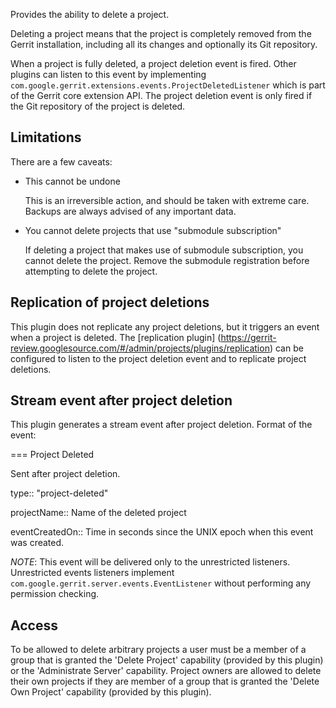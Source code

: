 Provides the ability to delete a project.

Deleting a project means that the project is completely removed from
the Gerrit installation, including all its changes and optionally its
Git repository.

When a project is fully deleted, a project deletion event is fired.
Other plugins can listen to this event by implementing
`com.google.gerrit.extensions.events.ProjectDeletedListener` which is
part of the Gerrit core extension API. The project deletion event is
only fired if the Git repository of the project is deleted.

Limitations
-----------

There are a few caveats:

* This cannot be undone

	This is an irreversible action, and should be taken with extreme
	care. Backups are always advised of any important data.

* You cannot delete projects that use "submodule subscription"

	If deleting a project that makes use of submodule subscription,
	you cannot delete the project. Remove the submodule registration
	before attempting to delete the project.

Replication of project deletions
--------------------------------

This plugin does not replicate any project deletions, but it triggers
an event when a project is deleted. The [replication plugin]
(https://gerrit-review.googlesource.com/#/admin/projects/plugins/replication)
can be configured to listen to the project deletion event and to
replicate project deletions.

Stream event after project deletion
-----------------------------------

This plugin generates a stream event after project deletion. Format of
the event:

=== Project Deleted

Sent after project deletion.

type:: "project-deleted"

projectName:: Name of the deleted project

eventCreatedOn:: Time in seconds since the UNIX epoch when this event was
created.

*NOTE*: This event will be delivered only to the unrestricted listeners.
Unrestricted events listeners implement
`com.google.gerrit.server.events.EventListener` without performing any
permission checking.

Access
------

To be allowed to delete arbitrary projects a user must be a member of a
group that is granted the 'Delete Project' capability (provided by this
plugin) or the 'Administrate Server' capability. Project owners are
allowed to delete their own projects if they are member of a group that
is granted the 'Delete Own Project' capability (provided by this
plugin).

